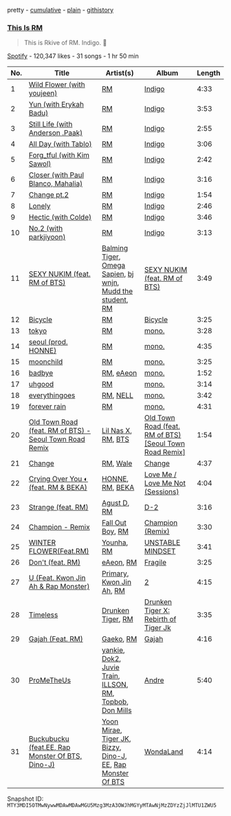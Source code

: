 pretty - [cumulative](/playlists/cumulative/37i9dQZF1DXa3GFRsPDpwq.md) - [plain](/playlists/plain/37i9dQZF1DXa3GFRsPDpwq) - [githistory](https://github.githistory.xyz/mackorone/spotify-playlist-archive/blob/main/playlists/plain/37i9dQZF1DXa3GFRsPDpwq)

### [This Is RM](https://open.spotify.com/playlist/37i9dQZF1DXa3GFRsPDpwq)

> This is Rkive of RM\. Indigo\. 💜

[Spotify](https://open.spotify.com/user/spotify) - 120,347 likes - 31 songs - 1 hr 50 min

| No. | Title | Artist(s) | Album | Length |
|---|---|---|---|---|
| 1 | [Wild Flower \(with youjeen\)](https://open.spotify.com/track/5p8ThxM2OhJ0igfxkz0Z1q) | [RM](https://open.spotify.com/artist/2auC28zjQyVTsiZKNgPRGs) | [Indigo](https://open.spotify.com/album/08HCdXZVN72S2vpIT9DKhU) | 4:33 |
| 2 | [Yun \(with Erykah Badu\)](https://open.spotify.com/track/40xpKrnumGPEvHcw1kuL9R) | [RM](https://open.spotify.com/artist/2auC28zjQyVTsiZKNgPRGs) | [Indigo](https://open.spotify.com/album/08HCdXZVN72S2vpIT9DKhU) | 3:53 |
| 3 | [Still Life \(with Anderson .Paak\)](https://open.spotify.com/track/12hD59WtTU92K1VcCXqLlw) | [RM](https://open.spotify.com/artist/2auC28zjQyVTsiZKNgPRGs) | [Indigo](https://open.spotify.com/album/08HCdXZVN72S2vpIT9DKhU) | 2:55 |
| 4 | [All Day \(with Tablo\)](https://open.spotify.com/track/40SuiVcQ5NyDk48nZSADK3) | [RM](https://open.spotify.com/artist/2auC28zjQyVTsiZKNgPRGs) | [Indigo](https://open.spotify.com/album/08HCdXZVN72S2vpIT9DKhU) | 3:06 |
| 5 | [Forg\_tful \(with Kim Sawol\)](https://open.spotify.com/track/3XKI5295qhFbwNesz3ollU) | [RM](https://open.spotify.com/artist/2auC28zjQyVTsiZKNgPRGs) | [Indigo](https://open.spotify.com/album/08HCdXZVN72S2vpIT9DKhU) | 2:42 |
| 6 | [Closer \(with Paul Blanco, Mahalia\)](https://open.spotify.com/track/5AmBIWCnsLscPSYsfCApBy) | [RM](https://open.spotify.com/artist/2auC28zjQyVTsiZKNgPRGs) | [Indigo](https://open.spotify.com/album/08HCdXZVN72S2vpIT9DKhU) | 3:16 |
| 7 | [Change pt.2](https://open.spotify.com/track/7vPMugKcYwnX9Dh7SrLFHF) | [RM](https://open.spotify.com/artist/2auC28zjQyVTsiZKNgPRGs) | [Indigo](https://open.spotify.com/album/08HCdXZVN72S2vpIT9DKhU) | 1:54 |
| 8 | [Lonely](https://open.spotify.com/track/50y0OQgar3BnwTt1pXdYsM) | [RM](https://open.spotify.com/artist/2auC28zjQyVTsiZKNgPRGs) | [Indigo](https://open.spotify.com/album/08HCdXZVN72S2vpIT9DKhU) | 2:46 |
| 9 | [Hectic \(with Colde\)](https://open.spotify.com/track/3wEr5lmE7oaC3qhCbJTY8B) | [RM](https://open.spotify.com/artist/2auC28zjQyVTsiZKNgPRGs) | [Indigo](https://open.spotify.com/album/08HCdXZVN72S2vpIT9DKhU) | 3:46 |
| 10 | [No.2 \(with parkjiyoon\)](https://open.spotify.com/track/5ky45fGKbzGYilDewlBD6Z) | [RM](https://open.spotify.com/artist/2auC28zjQyVTsiZKNgPRGs) | [Indigo](https://open.spotify.com/album/08HCdXZVN72S2vpIT9DKhU) | 3:13 |
| 11 | [SEXY NUKIM \(feat\. RM of BTS\)](https://open.spotify.com/track/1XkMxUilV0E3ChDERZJUEq) | [Balming Tiger](https://open.spotify.com/artist/6vbKIm1WsvhMMDpthYONc1), [Omega Sapien](https://open.spotify.com/artist/46KQM3HJyONaKRTbcfNPlU), [bj wnjn](https://open.spotify.com/artist/4E4TZnDHlrhclSJgeund1d), [Mudd the student](https://open.spotify.com/artist/4xHlg3Tcv7TZZzFq0aW2hQ), [RM](https://open.spotify.com/artist/2auC28zjQyVTsiZKNgPRGs) | [SEXY NUKIM \(feat\. RM of BTS\)](https://open.spotify.com/album/7osIz9TFdxYQAm4fgakanT) | 3:49 |
| 12 | [Bicycle](https://open.spotify.com/track/5zvLKLuTQvN8BzdQtOSBd3) | [RM](https://open.spotify.com/artist/2auC28zjQyVTsiZKNgPRGs) | [Bicycle](https://open.spotify.com/album/2h9WH7UD0s15x8Ho5OCs8h) | 3:25 |
| 13 | [tokyo](https://open.spotify.com/track/3RvScmBWbdbnOVMF6FMcXI) | [RM](https://open.spotify.com/artist/2auC28zjQyVTsiZKNgPRGs) | [mono.](https://open.spotify.com/album/4f9hYOZPtGfcUd1dT30G1H) | 3:28 |
| 14 | [seoul \(prod\. HONNE\)](https://open.spotify.com/track/4VcKLbECzwOQTYe3Sut6xJ) | [RM](https://open.spotify.com/artist/2auC28zjQyVTsiZKNgPRGs) | [mono.](https://open.spotify.com/album/4f9hYOZPtGfcUd1dT30G1H) | 4:35 |
| 15 | [moonchild](https://open.spotify.com/track/4fwYALz7GwmXgS8QTRjDEJ) | [RM](https://open.spotify.com/artist/2auC28zjQyVTsiZKNgPRGs) | [mono.](https://open.spotify.com/album/4f9hYOZPtGfcUd1dT30G1H) | 3:25 |
| 16 | [badbye](https://open.spotify.com/track/7L8JKDh4yB5rCcg2Rp4yvz) | [RM](https://open.spotify.com/artist/2auC28zjQyVTsiZKNgPRGs), [eAeon](https://open.spotify.com/artist/3ZSbXArE6mxOleJnsumK4u) | [mono.](https://open.spotify.com/album/4f9hYOZPtGfcUd1dT30G1H) | 1:52 |
| 17 | [uhgood](https://open.spotify.com/track/5vI1exL3zFhqFWDSL9fq5H) | [RM](https://open.spotify.com/artist/2auC28zjQyVTsiZKNgPRGs) | [mono.](https://open.spotify.com/album/4f9hYOZPtGfcUd1dT30G1H) | 3:14 |
| 18 | [everythingoes](https://open.spotify.com/track/7bSJAuXjyhlTcz5CfoNDdt) | [RM](https://open.spotify.com/artist/2auC28zjQyVTsiZKNgPRGs), [NELL](https://open.spotify.com/artist/5WY88tCMFA6J6vqSN3MmDZ) | [mono.](https://open.spotify.com/album/4f9hYOZPtGfcUd1dT30G1H) | 3:42 |
| 19 | [forever rain](https://open.spotify.com/track/0MBLKSjisnYtP4J6KYYT1T) | [RM](https://open.spotify.com/artist/2auC28zjQyVTsiZKNgPRGs) | [mono.](https://open.spotify.com/album/4f9hYOZPtGfcUd1dT30G1H) | 4:31 |
| 20 | [Old Town Road \(feat\. RM of BTS\) \- Seoul Town Road Remix](https://open.spotify.com/track/6woeVu3fVMflqen1t4N6pg) | [Lil Nas X](https://open.spotify.com/artist/7jVv8c5Fj3E9VhNjxT4snq), [RM](https://open.spotify.com/artist/2auC28zjQyVTsiZKNgPRGs), [BTS](https://open.spotify.com/artist/3Nrfpe0tUJi4K4DXYWgMUX) | [Old Town Road \(feat\. RM of BTS\) \[Seoul Town Road Remix\]](https://open.spotify.com/album/7CQho9XJ69KLTUdM9vUZyW) | 1:54 |
| 21 | [Change](https://open.spotify.com/track/4L3HQD7tbXCPpO9Ps7rgdm) | [RM](https://open.spotify.com/artist/2auC28zjQyVTsiZKNgPRGs), [Wale](https://open.spotify.com/artist/67nwj3Y5sZQLl72VNUHEYE) | [Change](https://open.spotify.com/album/1XNlRfQuMTW3IF0z0dUZgq) | 4:37 |
| 22 | [Crying Over You ◐ \(feat\. RM & BEKA\)](https://open.spotify.com/track/7AyaV1Ga66yguStIr20zsO) | [HONNE](https://open.spotify.com/artist/0Vw76uk7P8yVtTClWyOhac), [RM](https://open.spotify.com/artist/2auC28zjQyVTsiZKNgPRGs), [BEKA](https://open.spotify.com/artist/1ClmHgLorY9RUCIvsTdT7A) | [Love Me / Love Me Not \(Sessions\)](https://open.spotify.com/album/74nLAOXgk7p5ujlR5RYZ03) | 4:04 |
| 23 | [Strange \(feat\. RM\)](https://open.spotify.com/track/6x2arhzc99oGlqM82V0mnd) | [Agust D](https://open.spotify.com/artist/5RmQ8k4l3HZ8JoPb4mNsML), [RM](https://open.spotify.com/artist/2auC28zjQyVTsiZKNgPRGs) | [D\-2](https://open.spotify.com/album/1Pp8t7yn2E3rz3R7ZqPn1O) | 3:16 |
| 24 | [Champion \- Remix](https://open.spotify.com/track/6PurllVXXGL1s6UkLtzMVF) | [Fall Out Boy](https://open.spotify.com/artist/4UXqAaa6dQYAk18Lv7PEgX), [RM](https://open.spotify.com/artist/2auC28zjQyVTsiZKNgPRGs) | [Champion \(Remix\)](https://open.spotify.com/album/1VD9g6kl7AYtKRw36VoJed) | 3:30 |
| 25 | [WINTER FLOWER\(Feat.RM\)](https://open.spotify.com/track/4Eefey3uN90Abhbr47zKmC) | [Younha](https://open.spotify.com/artist/6GwM5CHqhWXzG3l5kzRSAS), [RM](https://open.spotify.com/artist/2auC28zjQyVTsiZKNgPRGs) | [UNSTABLE MINDSET](https://open.spotify.com/album/7tY3mqjeJaMr6RFJYnjI2s) | 3:41 |
| 26 | [Don't \(feat\. RM\)](https://open.spotify.com/track/6KE3Fs6LMzi4hJI3eFqyLC) | [eAeon](https://open.spotify.com/artist/3ZSbXArE6mxOleJnsumK4u), [RM](https://open.spotify.com/artist/2auC28zjQyVTsiZKNgPRGs) | [Fragile](https://open.spotify.com/album/58QwKbqqxvic4OsBubpZ6h) | 3:25 |
| 27 | [U \(Feat\. Kwon Jin Ah & Rap Monster\)](https://open.spotify.com/track/5LlgJFQLF4uXmt1nCtdyTJ) | [Primary](https://open.spotify.com/artist/4QDcs3XrA8uHUZ7Xt9Ytep), [Kwon Jin Ah](https://open.spotify.com/artist/0kRAVpQhUUArA8UnYwEdeZ), [RM](https://open.spotify.com/artist/2auC28zjQyVTsiZKNgPRGs) | [2](https://open.spotify.com/album/1H59BSWW8dygtTZv51DmbA) | 4:15 |
| 28 | [Timeless](https://open.spotify.com/track/3wRn6i5bOJPAUg9trFSRCN) | [Drunken Tiger](https://open.spotify.com/artist/1kcYSWblYWOOMVOPNgbMYI), [RM](https://open.spotify.com/artist/2auC28zjQyVTsiZKNgPRGs) | [Drunken Tiger X: Rebirth of Tiger Jk](https://open.spotify.com/album/0dSDs3V1AH4jANHJueedGV) | 3:35 |
| 29 | [Gajah \(Feat\. RM\)](https://open.spotify.com/track/6KboccKS3L0feiVQST88Ag) | [Gaeko](https://open.spotify.com/artist/0tkHE1pQ5ZCgQb8WZ0ba79), [RM](https://open.spotify.com/artist/2auC28zjQyVTsiZKNgPRGs) | [Gajah](https://open.spotify.com/album/69SDWudpzV0za05JJgU0PJ) | 4:16 |
| 30 | [ProMeTheUs](https://open.spotify.com/track/4FC4LApeNhUUhhlar4AK5r) | [yankie](https://open.spotify.com/artist/6a8KtGpAv3NHL713mcH08a), [Dok2](https://open.spotify.com/artist/0rW6fVd3yuW2CF2sLYWQtE), [Juvie Train](https://open.spotify.com/artist/2CEVA02kVlfCD2ASpvadw4), [ILLSON](https://open.spotify.com/artist/1o3mKG33qvuXI2s3HXTkYd), [RM](https://open.spotify.com/artist/2auC28zjQyVTsiZKNgPRGs), [Topbob](https://open.spotify.com/artist/3g3dSdILSVIAoi9fdWkLIz), [Don Mills](https://open.spotify.com/artist/6bIsFWNkjQvSm5P4rqlxKn) | [Andre](https://open.spotify.com/album/3c8EwsM7c6Ek2JPrf2b1VV) | 5:40 |
| 31 | [Buckubucku \(feat.EE, Rap Monster Of BTS, Dino\-J\)](https://open.spotify.com/track/4e3DIkvwzyWu3ZpZFZJb5o) | [Yoon Mirae](https://open.spotify.com/artist/1Do4bSzfUl0KWL9r1fITu0), [Tiger JK](https://open.spotify.com/artist/11S00dFcvNvJahis8MTGMD), [Bizzy](https://open.spotify.com/artist/4w7y9BkDnf9hhjzQH6Br41), [Dino\-J](https://open.spotify.com/artist/7EZqgfXkH28R2lDju3Shk5), [EE](https://open.spotify.com/artist/4CzDpmJ3sq9cUDMX0p1g3E), [Rap Monster Of BTS](https://open.spotify.com/artist/3WZx1tUs9T3w2ovq2GjgGu) | [WondaLand](https://open.spotify.com/album/58CvWtN9NU9MS80uPB026O) | 4:14 |

Snapshot ID: `MTY3MDI5OTMwNywwMDAwMDAwMGU5Mzg3MzA3OWJhMGYyMTAwNjMzZDYzZjJlMTU1ZWU5`
